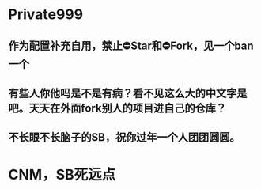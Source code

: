 # Private999
## 作为配置补充自用，禁止⛔️Star和⛔️Fork，见一个ban一个
## 有些人你他吗是不是有病？看不见这么大的中文字是吧。天天在外面fork别人的项目进自己的仓库？
## 不长眼不长脑子的SB，祝你过年一个人团团圆圆。
# CNM，SB死远点
